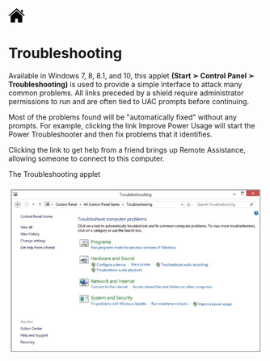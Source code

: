 [![Home](/img/home.jpg)](1.6_OS_win_ControlPanel.md)

# Troubleshooting

Available in Windows 7, 8, 8.1, and 10, this applet **(Start ➢ Control Panel ➢
Troubleshooting)** is used to provide a simple interface to attack many common problems.
All links preceded by a shield require administrator permissions to run and are often
tied to UAC prompts before continuing. 

Most of the problems found will be "automatically
fixed" without any prompts. For example, clicking the link Improve Power Usage
will start the Power Troubleshooter and then fix problems that it identifies. 

Clicking the
link to get help from a friend brings up Remote Assistance, allowing someone to connect
to this computer.

The Troubleshooting applet



![Home](/img/f1.6_CP_trouble.jpg)



